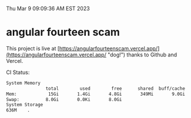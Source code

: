 Thu Mar  9 09:09:36 AM EST 2023

# angular fourteen scam


This project is live at [https://angularfourteenscam.vercel.app/](https://angularfourteenscam.vercel.app/ "dog!") thanks to Github and Vercel.

CI Status: 

```bash
System Memory
               total        used        free      shared  buff/cache   available
Mem:            15Gi       1.4Gi       4.8Gi       349Mi       9.0Gi        13Gi
Swap:          8.0Gi       0.0Ki       8.0Gi
System Storage
636M	.
```
